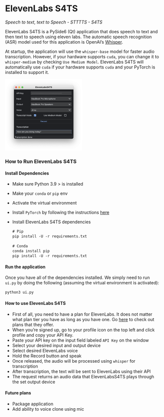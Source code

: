 # ElevenLabs S4TS

_Speech to text, text to Speech - STTTTS - S4TS_

ElevenLabs S4TS is a PySide6 (Qt) application that does speech to text and then text to speech using eleven labs. The automatic speech recognition (ASR) model used for this application is OpenAI’s [Whisper](https://openai.com/research/whisper). 

At startup, the application will use the `whisper-base` model for faster audio transcription. However, if your hardware supports `cuda`, you can change it to `whisper-medium` by checking `Use Medium Model`. ElevenLabs S4TS will automatically use `cuda` if your hardware supports `cuda` and your PyTorch is installed to support it.

<img src="https://raw.githubusercontent.com/CyR1en/ElevenLabsS4TS/master/docs/image-mac-latest.png" width="50%">

### How to Run ElevenLabs S4TS
#### Install Dependencies

- Make sure Python 3.9  > is installed

- Make your `conda` or `pip` env

- Activate the virtual environment

- Install `PyTorch` by following the instructions [here](https://pytorch.org/get-started/locally/)

- Install ElevenLabs S4TS dependencies

  ```
  # Pip
  pip install -U -r requirements.txt
  
  # Conda
  conda install pip
  pip install -U -r requirements.txt
  ```

#### Run the application

Once you have all of the dependencies installed. We simply need to run `ui.py` by doing the following (assuming the virtual environment is activated):

```
python3 ui.py
```

#### How to use ElevenLabs S4TS

- First of all, you need to have a plan for ElevenLabs. It does not matter what plan tier you have as long as you have one.  Go [here](https://beta.elevenlabs.io/pricing) to check out plans that they offer.
- When you’re signed up, go to your profile icon on the top left and click profile and copy your API Key. 
- Paste your API key on the input field labeled `API Key` on the window
- Select your desired input and output device
- Select desired ElevenLabs voice
- Hold the Record button and speak
- Once released, the audio will be processed using `whisper` for transcription
- After transcription, the text will be sent to ElevenLabs using their API
- The request returns an audio data that ElevenLabsS4TS plays through the set output device

#### Future plans
- Package application
- Add ability to voice clone using mic

